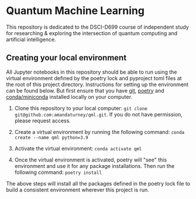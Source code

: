 # Quantum Machine Learning
This repository is dedicated to the DSCI-D699 course of independent study for researching & exploring the intersection of quantum computing and artificial intelligence.

## Creating your local environment

All Jupyter notebooks in this repository should be able to run using the virtual environment defined by the poetry lock and pyproject toml files at the root of this project directory. Instructions for setting up the environment can be found below. But first ensure that you have <a  href="https://git-scm.com/downloads">git</a>, <a href="https://python-poetry.org/docs/"> poetry</a> and <a href="https://docs.conda.io/projects/conda/en/latest/user-guide/install/index.html">conda/miniconda</a> installed locally on your computer.


1. Clone this repository to your local computer: `git clone git@github.com:amandaturney/qml.git`. If you do not have permission, please request access.

2. Create a virtual environment by running the following command: `conda create --name qml python=3.9`

2. Activate the virtual environment: `conda activate qml`

3. Once the virtual environment is activated, poetry will "see" this environment and use it for any package installations. Then run the following command: `poetry install`

The above steps will install all the packages defined in the poetry lock file to build a consistent environment wherever this project is run.

